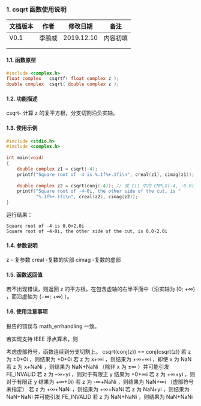 ### 1. csqrt  函数使用说明





| 文档版本 | 作者   | 修改日期   | 备注     |
| -------- | ------ | ---------- | -------- |
| V0.1     | 李鹏威 | 2019.12.10 | 内容初填 |
|          |        |            |          |
|          |        |            |          |





#### 1.1. 函数原型

```c
#include <complex.h>
float complex   csqrtf( float complex z );
double complex  csqrt( double complex z );
```



#### 1.2. 功能描述

csqrt- 计算 z 的复平方根，分支切割沿负实轴。

#### 1.3. 使用示例

```c
#include <stdio.h>
#include <complex.h>
 
int main(void)
{
    double complex z1 = csqrt(-4);
    printf("Square root of -4 is %.1f%+.1fi\n", creal(z1), cimag(z1));
 
    double complex z2 = csqrt(conj(-4)); // 或 C11 中的 CMPLX(-4, -0.0)
    printf("Square root of -4-0i, the other side of the cut, is "
           "%.1f%+.1fi\n", creal(z2), cimag(z2));
}
```

运行结果：

```
Square root of -4 is 0.0+2.0i
Square root of -4-0i, the other side of the cut, is 0.0-2.0i
```


#### 1.4. 参数说明
z  -  复参数
creal -复数的实部
cimag -复数的虚部



#### 1.5. 函数返回值

若不出现错误，则返回 z 的平方根，在包含虚轴的右半平面中（沿实轴为 [0; +∞) ，而沿虚轴为 (−∞; +∞) ）。

#### 1.6. 使用注意事项
报告的错误与 math_errhandling 一致。

若实现支持 IEEE 浮点算术，则

考虑虚部符号，函数连续到分支切割上。
csqrt(conj(z)) == conj(csqrt(z))
若 z 为 ±0+0i ，则结果为 +0+0i
若 z 为 x+∞i ，则结果为 +∞+∞i ，即使 x 为 NaN
若 z 为 x+NaNi ，则结果为 NaN+NaNi （除非 x 为 ±∞ ）并可能引发 FE_INVALID
若 z 为 -∞+yi ，则对于有限正 y 结果为 +0+∞i
若 z 为 +∞+yi ，则对于有限正 y 结果为 +∞+0i)
若 z 为 -∞+NaNi ，则结果为 NaN±∞i （虚部符号未指定）
若 z 为 +∞+NaNi ，则结果为 +∞+NaNi
若 z 为 NaN+yi ，则结果为 NaN+NaNi 并可能引发 FE_INVALID
若 z 为 NaN+NaNi ，则结果为 NaN+NaNi